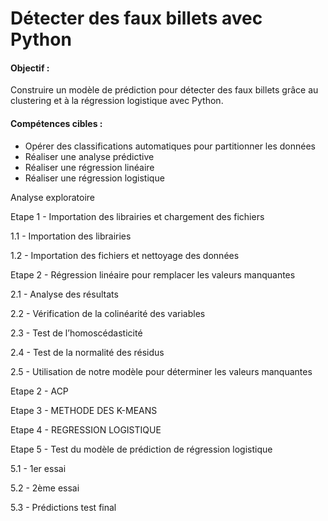 # Détecter des faux billets avec Python

#### Objectif :
Construire un modèle de prédiction pour détecter des faux billets grâce au clustering et à la régression logistique avec Python.

#### Compétences cibles :
  - Opérer des classifications automatiques pour partitionner les données
  - Réaliser une analyse prédictive
  - Réaliser une régression linéaire
  - Réaliser une régression logistique

Analyse exploratoire

Etape 1 - Importation des librairies et chargement des fichiers

1.1 - Importation des librairies

1.2 - Importation des fichiers et nettoyage des données

Etape 2 - Régression linéaire pour remplacer les valeurs manquantes

2.1 - Analyse des résultats

2.2 - Vérification de la colinéarité des variables

2.3 - Test de l’homoscédasticité

2.4 - Test de la normalité des résidus

2.5 - Utilisation de notre modèle pour déterminer les valeurs manquantes

Etape 2 - ACP

Etape 3 - METHODE DES K-MEANS


Etape 4 - REGRESSION LOGISTIQUE

Etape 5 - Test du modèle de prédiction de régression logistique

5.1 - 1er essai
 
5.2 - 2ème essai
 
5.3 - Prédictions test final



